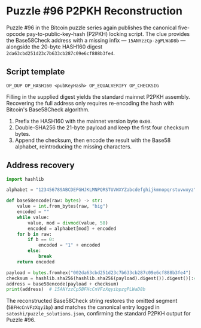 # Puzzle #96 P2PKH Reconstruction

Puzzle #96 in the Bitcoin puzzle series again publishes the canonical five-opcode pay-to-public-key-hash (P2PKH) locking script.  The clue provides the Base58Check address with a missing infix — `15ANYzzCp-zgPLWaD8b` — alongside the 20-byte HASH160 digest `2da63cbd251d23c7b633cb287c09e6cf888b3fe4`.

## Script template

```
OP_DUP OP_HASH160 <pubKeyHash> OP_EQUALVERIFY OP_CHECKSIG
```

Filling in the supplied digest yields the standard mainnet P2PKH assembly.  Recovering the full address only requires re-encoding the hash with Bitcoin's Base58Check algorithm.

1. Prefix the HASH160 with the mainnet version byte `0x00`.
2. Double-SHA256 the 21-byte payload and keep the first four checksum bytes.
3. Append the checksum, then encode the result with the Base58 alphabet, reintroducing the missing characters.

## Address recovery

```python
import hashlib

alphabet = "123456789ABCDEFGHJKLMNPQRSTUVWXYZabcdefghijkmnopqrstuvwxyz"

def base58encode(raw: bytes) -> str:
    value = int.from_bytes(raw, "big")
    encoded = ""
    while value:
        value, mod = divmod(value, 58)
        encoded = alphabet[mod] + encoded
    for b in raw:
        if b == 0:
            encoded = "1" + encoded
        else:
            break
    return encoded

payload = bytes.fromhex("002da63cbd251d23c7b633cb287c09e6cf888b3fe4")
checksum = hashlib.sha256(hashlib.sha256(payload).digest()).digest()[:4]
address = base58encode(payload + checksum)
print(address)  # 15ANYzzCp5BFHcCnVFzXqyibpzgPLWaD8b
```

The reconstructed Base58Check string restores the omitted segment (`5BFHcCnVFzXqyibp`) and matches the canonical entry logged in `satoshi/puzzle_solutions.json`, confirming the standard P2PKH output for Puzzle #96.
